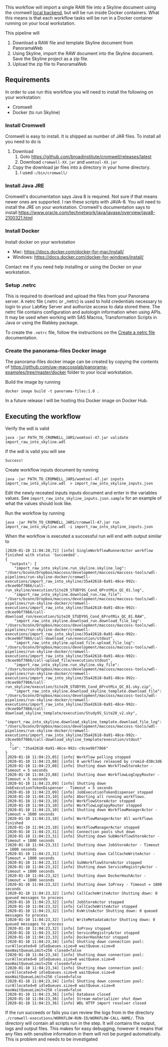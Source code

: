This workflow will import a single RAW file into a Skyline document using the cromwell [local backend](https://cromwell.readthedocs.io/en/develop/backends/Local/), but will be run inside Docker containers. What this means is that each workflow tasks will be run in a Docker container running on your local workstation.

This pipeline will 
1. Download a RAW file and template Skyline document from PanoramaWeb
2. Using Skyline, import the RAW document into the Skyline document. Save the Skyline project as a zip file.
3. Upload the zip file to PanoramaWeb


## Requirements
In order to use run this workflow you will need to install the following on your workstation: 
- Cromwell
- Docker (to run Skyline)

### Install Cromwell 
Cromwell is easy to install. It is shipped as number of JAR files.  To install all you need to do is 

1. Download 
   1. Goto https://github.com/broadinstitute/cromwell/releases/latest
   2. Download `cromwell-XX.jar` and `womtool-XX.jar`
2. Copy the download jar files into a directory in your home directory. 
   1. I used `~/bin/cromwell/`

### Install Java JRE
Cromwell's documentation says Java 8 is required. Not sure if that means newer ones are supported. I ran these scripts with JAVA-8. You will need to install the JRE on your workstation. Cromwell's documentation says to install https://www.oracle.com/technetwork/java/javase/overview/java8-2100321.html


### Install Docker 
Install docker on your workstation
- Mac: https://docs.docker.com/docker-for-mac/install/
- Windows: https://docs.docker.com/docker-for-windows/install/

Contact me if you need help installing or using the Docker on your workstation.


### Setup .netrc 

This is required to download and upload the files from your Panorama server. A netrc file (.netrc or _netrc) is used to hold credentials necessary to login to your LabKey Server and authorize access to data stored there. The netrc file contains configuration and autologin information when using APIs. It may be used when working with SAS Macros, Transformation Scripts in Java or using the Rlabkey package.

To create the `.netrc` file, follow the instructions on the [Create a netrc file](https://www.labkey.org/Documentation/wiki-page.view?name=netrc) documentation. 


### Create the panorama-files Docker image 

The panorama-files docker image can be created by copying the contents of https://github.com/uw-maccosslab/panorama-examples/tree/master/docker folder to your local workstation. 

Build the image by running 

```
docker image build -t panorama-files:1.0 .
```

In a future release I will be hosting this Docker image on Docker Hub. 



## Executing the workflow 

Verify the wdl is valid

```
java -jar PATH_TO_CROMWELL_JARS/womtool-47.jar validate import_raw_into_skyline.wdl
```
If the wdl is valid you will see 
```
Success!
```

Create workflow inputs document by running 

```
java -jar PATH_TO_CROMWELL_JARS/womtool-47.jar inputs import_raw_into_skyline.wdl  > import_raw_into_skyline_inputs.json
```

Edit the newly receated inputs inputs document and enter in the variables values. See `import_raw_into_skyline_inputs.json.sample` for an example of what the values should look like.

Run the workflow by running 

```
java -jar PATH_TO_CROMWELL_JARS/cromwell-47.jar run import_raw_into_skyline.wdl -i import_raw_into_skyline_inputs.json
```

When the workflow is executed a successful run will end with output similar to 

```log
[2020-01-10 11:04:20,72] [info] SingleWorkflowRunnerActor workflow finished with status 'Succeeded'.
{
  "outputs": {
    "import_raw_into_skyline.run_skyline.skyline_log": "/Users/bconn/Dropbox/maccoss/development/maccoss/maccoss-tools/wdl-pipelines/run-skyline-docker/cromwell-executions/import_raw_into_skyline/35a42618-0a91-48ce-992c-c9cee9bf7866/call-run_skyline/execution/Site20_STUDY9S_Cond_6ProtMix_QC_01.log",
    "import_raw_into_skyline.download_run.raw_file": "/Users/bconn/Dropbox/maccoss/development/maccoss/maccoss-tools/wdl-pipelines/run-skyline-docker/cromwell-executions/import_raw_into_skyline/35a42618-0a91-48ce-992c-c9cee9bf7866/call-download_run/execution/Site20_STUDY9S_Cond_6ProtMix_QC_01.RAW",
    "import_raw_into_skyline.download_run.download_file_log": "/Users/bconn/Dropbox/maccoss/development/maccoss/maccoss-tools/wdl-pipelines/run-skyline-docker/cromwell-executions/import_raw_into_skyline/35a42618-0a91-48ce-992c-c9cee9bf7866/call-download_run/execution/stdout",
    "import_raw_into_skyline.upload_file.upload_file_log": "/Users/bconn/Dropbox/maccoss/development/maccoss/maccoss-tools/wdl-pipelines/run-skyline-docker/cromwell-executions/import_raw_into_skyline/35a42618-0a91-48ce-992c-c9cee9bf7866/call-upload_file/execution/stdout",
    "import_raw_into_skyline.run_skyline.sky_file": "/Users/bconn/Dropbox/maccoss/development/maccoss/maccoss-tools/wdl-pipelines/run-skyline-docker/cromwell-executions/import_raw_into_skyline/35a42618-0a91-48ce-992c-c9cee9bf7866/call-run_skyline/execution/Site20_STUDY9S_Cond_6ProtMix_QC_01.sky.zip",
    "import_raw_into_skyline.download_skyline_template.download_file": "/Users/bconn/Dropbox/maccoss/development/maccoss/maccoss-tools/wdl-pipelines/run-skyline-docker/cromwell-executions/import_raw_into_skyline/35a42618-0a91-48ce-992c-c9cee9bf7866/call-download_skyline_template/execution/Study9S_Site20_v2.sky",
    "import_raw_into_skyline.download_skyline_template.download_file_log": "/Users/bconn/Dropbox/maccoss/development/maccoss/maccoss-tools/wdl-pipelines/run-skyline-docker/cromwell-executions/import_raw_into_skyline/35a42618-0a91-48ce-992c-c9cee9bf7866/call-download_skyline_template/execution/stdout"
  },
  "id": "35a42618-0a91-48ce-992c-c9cee9bf7866"
}
[2020-01-10 11:04:23,05] [info] Workflow polling stopped
[2020-01-10 11:04:23,08] [info] 0 workflows released by cromid-d30c3d6
[2020-01-10 11:04:23,08] [info] Shutting down WorkflowStoreActor - Timeout = 5 seconds
[2020-01-10 11:04:23,08] [info] Shutting down WorkflowLogCopyRouter - Timeout = 5 seconds
[2020-01-10 11:04:23,09] [info] Shutting down JobExecutionTokenDispenser - Timeout = 5 seconds
[2020-01-10 11:04:23,09] [info] JobExecutionTokenDispenser stopped
[2020-01-10 11:04:23,10] [info] Aborting all running workflows.
[2020-01-10 11:04:23,10] [info] WorkflowStoreActor stopped
[2020-01-10 11:04:23,10] [info] WorkflowLogCopyRouter stopped
[2020-01-10 11:04:23,10] [info] Shutting down WorkflowManagerActor - Timeout = 3600 seconds
[2020-01-10 11:04:23,10] [info] WorkflowManagerActor All workflows finished
[2020-01-10 11:04:23,10] [info] WorkflowManagerActor stopped
[2020-01-10 11:04:23,31] [info] Connection pools shut down
[2020-01-10 11:04:23,31] [info] Shutting down SubWorkflowStoreActor - Timeout = 1800 seconds
[2020-01-10 11:04:23,31] [info] Shutting down JobStoreActor - Timeout = 1800 seconds
[2020-01-10 11:04:23,31] [info] Shutting down CallCacheWriteActor - Timeout = 1800 seconds
[2020-01-10 11:04:23,31] [info] SubWorkflowStoreActor stopped
[2020-01-10 11:04:23,32] [info] Shutting down ServiceRegistryActor - Timeout = 1800 seconds
[2020-01-10 11:04:23,32] [info] Shutting down DockerHashActor - Timeout = 1800 seconds
[2020-01-10 11:04:23,32] [info] Shutting down IoProxy - Timeout = 1800 seconds
[2020-01-10 11:04:23,32] [info] CallCacheWriteActor Shutting down: 0 queued messages to process
[2020-01-10 11:04:23,32] [info] JobStoreActor stopped
[2020-01-10 11:04:23,32] [info] CallCacheWriteActor stopped
[2020-01-10 11:04:23,32] [info] KvWriteActor Shutting down: 0 queued messages to process
[2020-01-10 11:04:23,32] [info] WriteMetadataActor Shutting down: 0 queued messages to process
[2020-01-10 11:04:23,32] [info] IoProxy stopped
[2020-01-10 11:04:23,32] [info] ServiceRegistryActor stopped
[2020-01-10 11:04:23,33] [info] DockerHashActor stopped
[2020-01-10 11:04:23,34] [info] Shutting down connection pool: curAllocated=0 idleQueues.size=0 waitQueue.size=0 maxWaitQueueLimit=256 closed=false
[2020-01-10 11:04:23,34] [info] Shutting down connection pool: curAllocated=0 idleQueues.size=0 waitQueue.size=0 maxWaitQueueLimit=256 closed=false
[2020-01-10 11:04:23,34] [info] Shutting down connection pool: curAllocated=0 idleQueues.size=0 waitQueue.size=0 maxWaitQueueLimit=256 closed=false
[2020-01-10 11:04:23,34] [info] Shutting down connection pool: curAllocated=0 idleQueues.size=0 waitQueue.size=0 maxWaitQueueLimit=256 closed=false
[2020-01-10 11:04:23,36] [info] Database closed
[2020-01-10 11:04:23,36] [info] Stream materializer shut down
[2020-01-10 11:04:23,36] [info] WDL HTTP import resolver closed
```

If the run succeeds or fails you can review the logs from in the directory `./cromwell-executions/WORKFLOW-RUN-ID/WORKFLOW-CALL-NAME/`. This directory will contain all scripts run in the step. It will contains the output, logs and output files. This makes for easy debugging, however it means that any files with sensitive information in them will not be purged automatically. This is problem and needs to be investigated 





